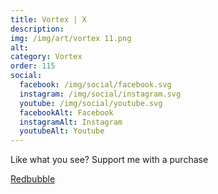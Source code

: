 ```yaml
---
title: Vortex | X
description: 
img: /img/art/vortex 11.png
alt: 
category: Vortex
order: 115
social:
  facebook: /img/social/facebook.svg
  instagram: /img/social/instagram.svg
  youtube: /img/social/youtube.svg
  facebookAlt: Facebook
  instagramAlt: Instagram
  youtubeAlt: Youtube
---
```

Like what you see? Support me with a purchase

<a href='https://www.redbubble.com/shop/ap/104511278' class="btn btn-primary store-link">
Redbubble
</a>
